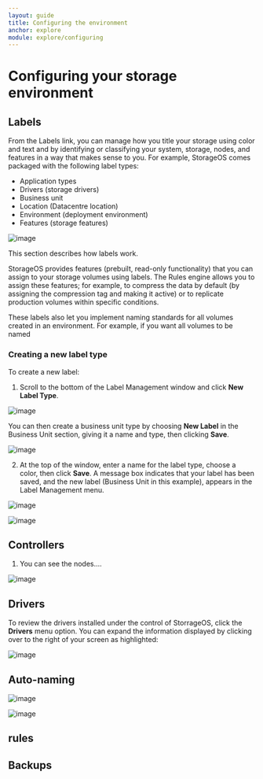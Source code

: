```yaml
---
layout: guide
title: Configuring the environment
anchor: explore
module: explore/configuring
---
```


# Configuring your storage environment

## Labels
From the Labels link, you can manage how you title your storage using color and text and by identifying or classifying your system, storage, nodes, and features in a way that makes sense to you. For example, StorageOS comes packaged with the following label types:

* Application types
* Drivers (storage drivers)
* Business unit
* Location (Datacentre location)
* Environment (deployment environment)
* Features (storage features)

![image](/images/docs/user/Labels.png)

This section describes how labels work.

StorageOS provides features (prebuilt, read-only functionality) that you can assign to your storage volumes using labels. The Rules engine allows you to assign these features; for example, to compress the data by default (by assigning the compression tag and making it active) or to replicate production volumes within specific conditions.

These labels also let you implement naming standards for all volumes created in an environment. For example, if you want all volumes to be named

### Creating a new label type
To create a new label:

1. Scroll to the bottom of the Label Management window and click __New Label Type__.

 ![image](/images/docs/user/Labels3.png)

 You can then create a business unit type by choosing __New Label__ in the Business Unit section, giving it a name and type, then clicking __Save__.

 ![image](/images/docs/user/Labels4.png)

2. At the top of the window, enter a name for the label type, choose a color, then click __Save__. A message box indicates that your label has been saved, and the new label (Business Unit in this example), appears in the Label Management menu.

 ![image](/images/docs/user/Labels5.png)

 ![image](/images/docs/user/Labels2.png)


## Controllers

1. You can see the nodes....

 ![image](/images/docs/user/Controllers.png)


## Drivers
To review the drivers installed under the control of StorrageOS, click the __Drivers__ menu option. You can expand the information displayed by clicking over to the right of your screen as highlighted:

 ![image](/images/docs/user/Drivers.png)


## Auto-naming

 ![image](/images/docs/user/AutonamingTemplate1.png)

 ![image](/images/docs/user/AutonamingTemplate2.png)


## rules

## Backups
